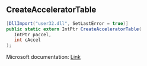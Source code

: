 ## CreateAcceleratorTable

```csharp
[DllImport("user32.dll", SetLastError = true)]
public static extern IntPtr CreateAcceleratorTable(
   IntPtr paccel,
   int cAccel
);
```

Microsoft documentation: [Link](https://docs.microsoft.com/en-us/windows/win32/api/winuser/nf-winuser-createacceleratortablea)
